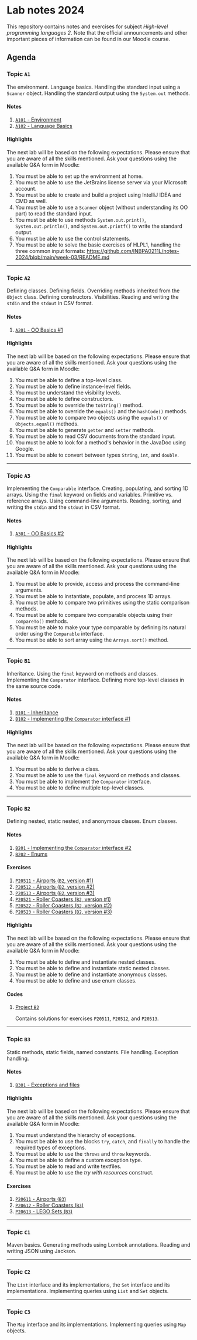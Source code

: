 # Lab notes 2024

This repository contains notes and exercises for subject *High-level programming languages 2*. Note that the official announcements and other important pieces of information can be found in our Moodle course.

## Agenda

### Topic `A1`

The environment. Language basics. Handling the standard input using a `Scanner` object. Handling the standard output using the `System.out` methods.

#### Notes

1. [`A101` - Environment](A101-environment.md)
1. [`A102` - Language Basics](A102-language-basics.md)

#### Highlights

The next lab will be based on the following expectations. Please ensure that you are aware of all the skills mentioned. Ask your questions using the available Q&A form in Moodle:

1. You must be able to set up the environment at home.
1. You must be able to use the JetBrains license server via your Microsoft account.
1. You must be able to create and build a project using IntelliJ IDEA and CMD as well.
1. You must be able to use a `Scanner` object (without understanding its OO part) to read the standard input.
1. You must be able to use methods `System.out.print()`, `System.out.println()`, and `System.out.printf()` to write the standard output.
1. You must be able to use the control statements.
1. You must be able to solve the basic exercises of HLPL1, handling the three common input formats: https://github.com/INBPA0211L/notes-2024/blob/main/week-03/README.md

---

### Topic `A2`

Defining classes. Defining fields. Overriding methods inherited from the `Object` class. Defining constructors. Visibilities. Reading and writing the `stdin` and the `stdout` in CSV format.

#### Notes

1. [`A201` - OO Basics #1](A201-oo-basics-1.md)

#### Highlights

The next lab will be based on the following expectations. Please ensure that you are aware of all the skills mentioned. Ask your questions using the available Q&A form in Moodle:

1. You must be able to define a top-level class.
1. You must be able to define instance-level fields.
1. You must be understand the visibility levels.
1. You must be able to define constructors.
1. You must be able to override the `toString()` method.
1. You must be able to override the `equals()` and the `hashCode()` methods.
1. You must be able to compare two objects using the `equals()` or `Objects.equal()` methods.
1. You must be able to generate `getter` and `setter` methods.
1. You must be able to read CSV documents from the standard input.
1. You must be able to look for a method's behavior in the JavaDoc using Google.
1. You must be able to convert between types `String`, `int`, and `double`.

---

### Topic `A3`

Implementing the `Comparable` interface. Creating, populating, and sorting 1D arrays. Using the `final` keyword on fields and variables. Primitive vs. reference arrays. Using command-line arguments. Reading, sorting, and writing the `stdin` and the `stdout` in CSV format.

#### Notes

1. [`A301` - OO Basics #2](A301-oo-basics-2.md)

#### Highlights

The next lab will be based on the following expectations. Please ensure that you are aware of all the skills mentioned. Ask your questions using the available Q&A form in Moodle:

1. You must be able to provide, access and process the command-line arguments.
1. You must be able to instantiate, populate, and process 1D arrays.
1. You must be able to compare two primitives using the static comparison methods.
1. You must be able to compare two comparable objects using their `compareTo()` methods.
1. You must be able to make your type comparable by defining its natural order using the `Comparable` interface.
1. You must be able to sort array using the `Arrays.sort()` method.

---

### Topic `B1`

Inheritance. Using the `final` keyword on methods and classes. Implementing the `Comparator` interface. Defining more top-level classes in the same source code.

#### Notes

1. [`B101` - Inheritance](B101-inheritance.md)
1. [`B102` - Implementing the `Comparator` interface #1](B102-comparator-1.md)

#### Highlights

The next lab will be based on the following expectations. Please ensure that you are aware of all the skills mentioned. Ask your questions using the available Q&A form in Moodle:

1. You must be able to derive a class.
1. You must be able to use the `final` keyword on methods and classes.
1. You must be able to implement the `Comparator` interface.
1. You must be able to define multiple top-level classes.

---

### Topic `B2`

Defining nested, static nested, and anonymous classes. Enum classes.

#### Notes

1. [`B201` - Implementing the `Comparator` interface #2](B201-comparator-2.md)
1. [`B202` - Enums](B202-enums.md)

#### Exercises

1. [`P20511` - Airports (`B2`, version #1)](./exercises/P205/P20511.md)
1. [`P20512` - Airports (`B2`, version #2)](./exercises/P205/P20512.md)
1. [`P20513` - Airports (`B2`, version #3)](./exercises/P205/P20513.md)
1. [`P20521` - Roller Coasters (`B2`, version #1)](./exercises/P205/P20521.md)
1. [`P20522` - Roller Coasters (`B2`, version #2)](./exercises/P205/P20522.md)
1. [`P20523` - Roller Coasters (`B2`, version #3)](./exercises/P205/P20523.md)

#### Highlights

The next lab will be based on the following expectations. Please ensure that you are aware of all the skills mentioned. Ask your questions using the available Q&A form in Moodle:

1. You must be able to define and instantiate nested classes.
1. You must be able to define and instantiate static nested classes.
1. You must be able to define and instantiate anonymous classes.
1. You must be able to define and use enum classes.

#### Codes

1. [Project `B2`](./codes/B2)

    Contains solutions for exercises `P20511`, `P20512`, and `P20513`.

---

### Topic `B3`

Static methods, static fields, named constants. File handling. Exception handling.

#### Notes

1. [`B301` - Exceptions and files](B301-exceptions-and-files.md)

#### Highlights

The next lab will be based on the following expectations. Please ensure that you are aware of all the skills mentioned. Ask your questions using the available Q&A form in Moodle:

1. You must understand the hierarchy of exceptions.
1. You must be able to use the blocks `try`, `catch`, and `finally` to handle the required types of exceptions.
1. You must be able to use the `throws` and `throw` keywords.
1. You must be able to define a custom exception type.
1. You must be able to read and write textfiles.
1. You must be able to use the *try with resources* construct.

#### Exercises

1. [`P20611` - Airports (`B3`)](./exercises/P206/P20611.md)
1. [`P20612` - Roller Coasters (`B3`)](./exercises/P206/P20612.md)
1. [`P20613` - LEGO Sets (`B3`)](./exercises/P206/P20613.md)

---

### Topic `C1`

Maven basics. Generating methods using Lombok annotations. Reading and writing JSON using Jackson.

---

### Topic `C2`

The `List` interface and its implementations, the `Set` interface and its implementations. Implementing queries using `List` and `Set` objects.

---

### Topic `C3`

The `Map` interface and its implementations. Implementing queries using `Map` objects.